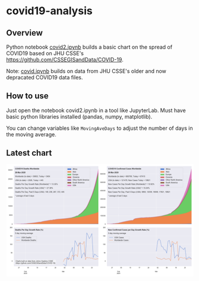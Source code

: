 # covid19-analysis

## Overview
Python notebook [covid2.ipynb](https://github.com/danlaw/covid19-analysis/blob/master/covid2.ipynb) builds a basic chart on the spread of COVID19 based on JHU CSSE's https://github.com/CSSEGISandData/COVID-19.

Note: [covid.ipynb](https://github.com/danlaw/covid19-analysis/blob/master/covid.ipynb) builds on data from JHU CSSE's older and now depracated COVID19 data files.

## How to use
Just open the notebook covid2.ipynb in a tool like JupyterLab. Must have basic python libraries installed (pandas, numpy, matplotlib).

You can change variables like ``MovingAveDays`` to adjust the number of days in the moving average.

## Latest chart
![Latest chart](charts/20200328-covid19-chart.png)
